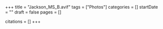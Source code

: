 +++
title = "Jackson_MS_B.avif"
tags = ["Photos"]
categories = []
startDate = ""
draft = false
pages = []

citations = []
+++
